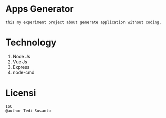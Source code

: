 <h1>Apps Generator</h1>

```
this my experiment project about generate application without coding.

```


# Technology
<ol>
    <li>Node Js</li>
    <li>Vue Js</li>
    <li>Express</li>
    <li>node-cmd</li>
</ol>




# Licensi
```
ISC
@author Tedi Susanto

```